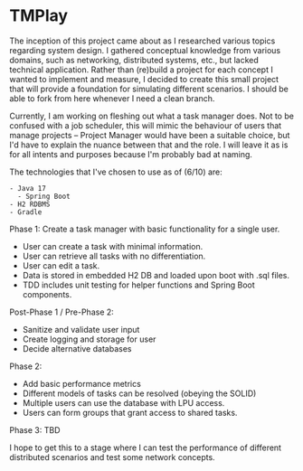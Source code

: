 # TMPlay

The inception of this project came about as I researched various topics regarding system design. I gathered conceptual knowledge from various domains, such as networking, distributed systems, etc., but lacked technical application. Rather than (re)build a project for each concept I wanted to implement and measure, I decided to create this small project that will provide a foundation for simulating different scenarios. I should be able to fork from here whenever I need a clean branch. 

Currently, I am working on fleshing out what a task manager does. Not to be confused with a job scheduler, this will mimic the behaviour of users that manage projects – Project Manager would have been a suitable choice, but I'd have to explain the nuance between that and the role. I will leave it as is for all intents and purposes because I'm probably bad at naming.

The technologies that I've chosen to use as of (6/10) are:
   
    - Java 17
      - Spring Boot
    - H2 RDBMS
    - Gradle

Phase 1: Create a task manager with basic functionality for a single user.
  - User can create a task with minimal information.
  - User can retrieve all tasks with no differentiation.
  - User can edit a task.
  - Data is stored in embedded H2 DB and loaded upon boot with .sql files.
  - TDD includes unit testing for helper functions and Spring Boot components.

Post-Phase 1 / Pre-Phase 2:
  - Sanitize and validate user input
  - Create logging and storage for user
  - Decide alternative databases

Phase 2:
  - Add basic performance metrics
  - Different models of tasks can be resolved (obeying the SOLID)
  - Multiple users can use the database with LPU access.
  - Users can form groups that grant access to shared tasks.
 
Phase 3: TBD


I hope to get this to a stage where I can test the performance of different distributed scenarios and test some network concepts. 
